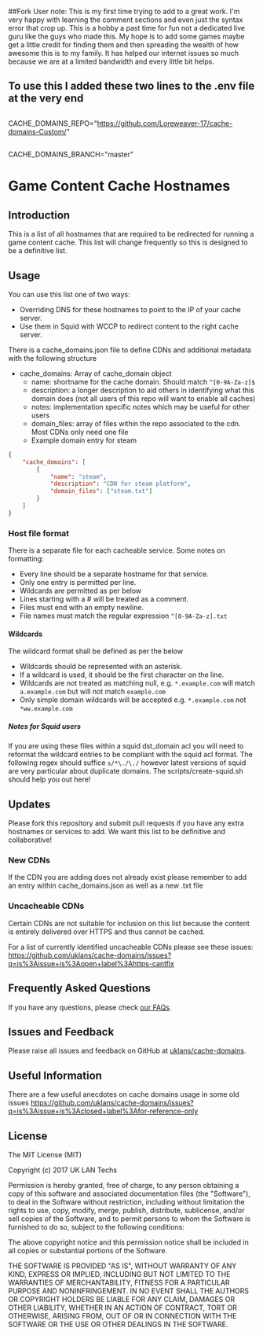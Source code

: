 ##Fork User note: This is my first time trying to add to a great work. I'm very happy with learning the comment sections and even just the syntax error that crop up. This is a hobby a past time for fun not a dedicated live guru like the guys who made this. My hope is to add some games maybe get a little credit for finding them and then spreading the wealth of how awesome this is to my family. It has helped our internet issues so much because we are at a limited bandwidth and every little bit helps.

## To use this I added these two lines to the .env file at the very end
##
CACHE_DOMAINS_REPO="https://github.com/Loreweaver-17/cache-domains-Custom/"
##
CACHE_DOMAINS_BRANCH="master"
##
##
# Game Content Cache Hostnames

## Introduction

This is a list of all hostnames that are required to be redirected for running a game content cache. This list will change frequently so this is designed to be a definitive list.

## Usage

You can use this list one of two ways:

 - Overriding DNS for these hostnames to point to the IP of your cache server.
 - Use them in Squid with WCCP to redirect content to the right cache server.

There is a cache_domains.json file to define CDNs and additional metadata with the following structure

- cache_domains: Array of cache_domain object
    - name: shortname for the cache domain. Should match `^[0-9A-Za-z]$`
    - description: a longer description to aid others in identifying what this domain does (not all users of this repo will want to enable all caches)
    - notes: implementation specific notes which may be useful for other users
    - domain_files: array of files within the repo associated to the cdn. Most CDNs only need one file
    - Example domain entry for steam
```json
{
    "cache_domains": [
        {
            "name": "steam",
            "description": "CDN for steam platform",
            "domain_files": ["steam.txt"]
        }
    ]
}
```

### Host file format

There is a separate file for each cacheable service. Some notes on formatting:

  - Every line should be a separate hostname for that service.
  - Only one entry is permitted per line.
  - Wildcards are permitted as per below
  - Lines starting with a # will be treated as a comment.
  - Files must end with an empty newline.
  - File names must match the regular expression `^[0-9A-Za-z].txt`

#### Wildcards

The wildcard format shall be defined as per the below

  - Wildcards should be represented with an asterisk.
  - If a wildcard is used, it should be the first character on the line.
  - Wildcards are not treated as matching null, e.g. `*.example.com` will match `a.example.com` but will not match `example.com`
  - Only simple domain wildcards will be accepted e.g. `*.example.com` not `*ww.example.com`

##### Notes for Squid users

If you are using these files within a squid dst_domain acl you will need to reformat the wildcard entries to be compliant with the squid acl format. The following regex should suffice `s/*\./\./` however latest versions of squid are very particular about duplicate domains. The scripts/create-squid.sh should help you out here!

## Updates

Please fork this repository and submit pull requests if you have any extra hostnames or services to add. We want this list to be definitive and collaborative!

### New CDNs

If the CDN you are adding does not already exist please remember to add an entry within cache_domains.json as well as a new .txt file

### Uncacheable CDNs

Certain CDNs are not suitable for inclusion on this list because the content is entirely delivered over HTTPS and thus cannot be cached.

For a list of currently identified uncacheable CDNs please see these issues: https://github.com/uklans/cache-domains/issues?q=is%3Aissue+is%3Aopen+label%3Ahttps-cantfix

## Frequently Asked Questions

If you have any questions, please check [our FAQs](faq.md).

## Issues and Feedback

Please raise all issues and feedback on GitHub at [uklans/cache-domains](https://github.com/uklans/cache-domains/issues).

## Useful Information

There are a few useful anecdotes on cache domains usage in some old issues https://github.com/uklans/cache-domains/issues?q=is%3Aissue+is%3Aclosed+label%3Afor-reference-only

## License

The MIT License (MIT)

Copyright (c) 2017 UK LAN Techs

Permission is hereby granted, free of charge, to any person obtaining a copy
of this software and associated documentation files (the "Software"), to deal
in the Software without restriction, including without limitation the rights
to use, copy, modify, merge, publish, distribute, sublicense, and/or sell
copies of the Software, and to permit persons to whom the Software is
furnished to do so, subject to the following conditions:

The above copyright notice and this permission notice shall be included in all
copies or substantial portions of the Software.

THE SOFTWARE IS PROVIDED "AS IS", WITHOUT WARRANTY OF ANY KIND, EXPRESS OR
IMPLIED, INCLUDING BUT NOT LIMITED TO THE WARRANTIES OF MERCHANTABILITY,
FITNESS FOR A PARTICULAR PURPOSE AND NONINFRINGEMENT. IN NO EVENT SHALL THE
AUTHORS OR COPYRIGHT HOLDERS BE LIABLE FOR ANY CLAIM, DAMAGES OR OTHER
LIABILITY, WHETHER IN AN ACTION OF CONTRACT, TORT OR OTHERWISE, ARISING FROM,
OUT OF OR IN CONNECTION WITH THE SOFTWARE OR THE USE OR OTHER DEALINGS IN THE
SOFTWARE.
